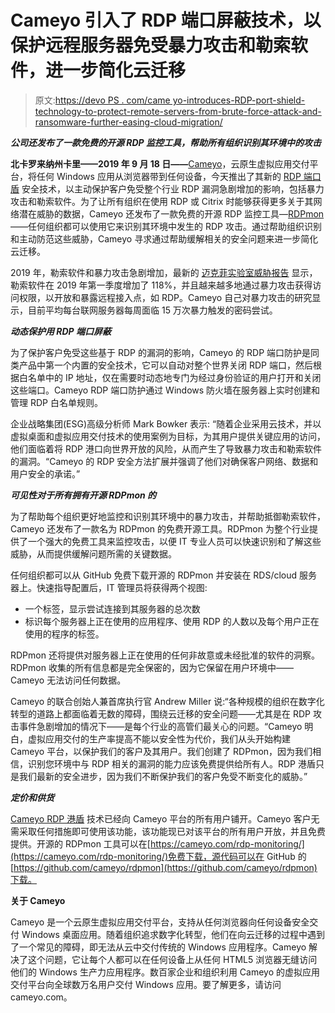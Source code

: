 # Cameyo 引入了 RDP 端口屏蔽技术，以保护远程服务器免受暴力攻击和勒索软件，进一步简化云迁移

> 原文:[https://devo PS . com/came yo-introduces-RDP-port-shield-technology-to-protect-remote-servers-from-brute-force-attack-and-ransomware-further-easing-cloud-migration/](https://devops.com/cameyo-introduces-rdp-port-shield-technology-to-protect-remote-servers-from-brute-force-attacks-and-ransomware-further-easing-cloud-migration/)

***公司还发布了一款免费的开源 RDP 监控工具，帮助所有组织识别其环境中的攻击***

**北卡罗来纳州卡里——2019 年 9 月 18 日——**[Cameyo](http://cameyo.com)，云原生虚拟应用交付平台，将任何 Windows 应用从浏览器带到任何设备，今天推出了其新的 [RDP 端口盾](https://cameyo.com/rdp-port-shield/) 安全技术，以主动保护客户免受整个行业 RDP 漏洞急剧增加的影响，包括暴力攻击和勒索软件。为了让所有组织在使用 RDP 或 Citrix 时能够获得更多关于其网络潜在威胁的数据，Cameyo 还发布了一款免费的开源 RDP 监控工具—[RDPmon](https://cameyo.com/rdp-monitoring/)——任何组织都可以使用它来识别其环境中发生的 RDP 攻击。通过帮助组织识别和主动防范这些威胁，Cameyo 寻求通过帮助缓解相关的安全问题来进一步简化云迁移。

2019 年，勒索软件和暴力攻击急剧增加，最新的 [迈克菲实验室威胁报告](https://www.mcafee.com/enterprise/en-us/assets/reports/rp-quarterly-threats-aug-2019.pdf) 显示，勒索软件在 2019 年第一季度增加了 118%，并且越来越多地通过暴力攻击获得访问权限，以开放和暴露远程接入点，如 RDP。Cameyo 自己对暴力攻击的研究显示，目前平均每台联网服务器每周面临 15 万次暴力触发的密码尝试。

***动态保护用 RDP 端口屏蔽***

为了保护客户免受这些基于 RDP 的漏洞的影响，Cameyo 的 RDP 端口防护是同类产品中第一个内置的安全技术，它可以自动对整个世界关闭 RDP 端口，然后根据白名单中的 IP 地址，仅在需要时动态地专门为经过身份验证的用户打开和关闭这些端口。Cameyo RDP 端口防护通过 Windows 防火墙在服务器上实时创建和管理 RDP 白名单规则。

企业战略集团(ESG)高级分析师 Mark Bowker 表示: “随着企业采用云技术，并以虚拟桌面和虚拟应用交付技术的使用案例为目标，为其用户提供关键应用的访问，他们面临着将 RDP 港口向世界开放的风险，从而产生了导致暴力攻击和勒索软件的漏洞。“Cameyo 的 RDP 安全方法扩展并强调了他们对确保客户网络、数据和用户安全的承诺。”

***可见性对于所有拥有开源 RDPmon 的***

为了帮助每个组织更好地监控和识别其环境中的暴力攻击，并帮助抵御勒索软件，Cameyo 还发布了一款名为 RDPmon 的免费开源工具。RDPmon 为整个行业提供了一个强大的免费工具来监控攻击，以便 IT 专业人员可以快速识别和了解这些威胁，从而提供缓解问题所需的关键数据。

任何组织都可以从 GitHub 免费下载开源的 RDPmon 并安装在 RDS/cloud 服务器上。快速指导配置后，IT 管理员将获得两个视图:

*   一个标签，显示尝试连接到其服务器的总次数
*   标识每个服务器上正在使用的应用程序、使用 RDP 的人数以及每个用户正在使用的程序的标签。

RDPmon 还将提供对服务器上正在使用的任何非故意或未经批准的软件的洞察。RDPmon 收集的所有信息都是完全保密的，因为它保留在用户环境中——Cameyo 无法访问任何数据。

Cameyo 的联合创始人兼首席执行官 Andrew Miller 说:“各种规模的组织在数字化转型的道路上都面临着无数的障碍，围绕云迁移的安全问题——尤其是在 RDP 攻击事件急剧增加的情况下——是每个行业的高管们最关心的问题。“Cameyo 明白，虚拟应用交付的生产率提高不能以安全性为代价，我们从头开始构建 Cameyo 平台，以保护我们的客户及其用户。我们创建了 RDPmon，因为我们相信，识别您环境中与 RDP 相关的漏洞的能力应该免费提供给所有人。RDP 港盾只是我们最新的安全进步，因为我们不断保护我们的客户免受不断变化的威胁。”

***定价和供货***

[Cameyo RDP 港盾](https://cameyo.com/rdp-port-shield/) 技术已经向 Cameyo 平台的所有用户铺开。Cameyo 客户无需采取任何措施即可使用该功能，该功能现已对该平台的所有用户开放，并且免费提供。开源的 RDPmon 工具可以在[https://cameyo.com/rdp-monitoring/](https://cameyo.com/rdp-monitoring/)免费下载，源代码可以在 GitHub 的[https://github.com/cameyo/rdpmon](https://github.com/cameyo/rdpmon)下载。

**关于 Cameyo**

Cameyo 是一个云原生虚拟应用交付平台，支持从任何浏览器向任何设备安全交付 Windows 桌面应用。随着组织追求数字化转型，他们在向云迁移的过程中遇到了一个常见的障碍，即无法从云中交付传统的 Windows 应用程序。Cameyo 解决了这个问题，它让每个人都可以在任何设备上从任何 HTML5 浏览器无缝访问他们的 Windows 生产力应用程序。数百家企业和组织利用 Cameyo 的虚拟应用交付平台向全球数万名用户交付 Windows 应用。要了解更多，请访问 cameyo.com。